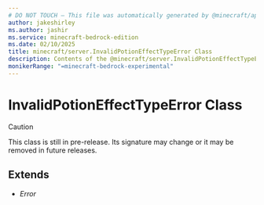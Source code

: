 ```yaml
---
# DO NOT TOUCH — This file was automatically generated by @minecraft/api-docs-generator, to report problems file an issue at https://github.com/Mojang/minecraft-scripting-libraries
author: jakeshirley
ms.author: jashir
ms.service: minecraft-bedrock-edition
ms.date: 02/10/2025
title: minecraft/server.InvalidPotionEffectTypeError Class
description: Contents of the @minecraft/server.InvalidPotionEffectTypeError class.
monikerRange: "=minecraft-bedrock-experimental"
---
```

# InvalidPotionEffectTypeError Class

> [!CAUTION]
> This class is still in pre-release.  Its signature may change or it may be removed in future releases.

## Extends
- *Error*
